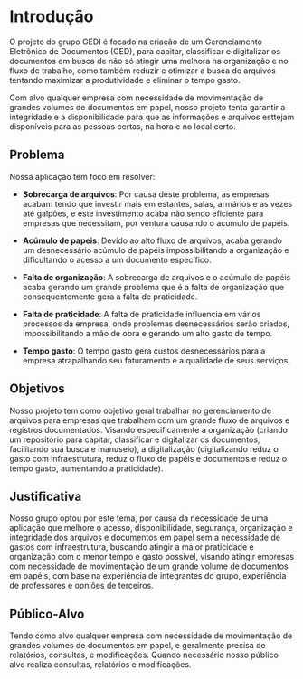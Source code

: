# Introdução

O projeto do grupo GEDI é focado na criação de um Gerenciamento Eletrônico de Documentos (GED), para capitar, classificar e digitalizar os documentos em busca de não só atingir uma melhora na organização e no fluxo de trabalho, como também reduzir e otimizar a busca de arquivos tentando maximizar a produtividade e eliminar o tempo gasto. 

Com alvo qualquer empresa com necessidade de movimentação de grandes volumes de documentos em papel, nosso projeto tenta garantir a integridade e a disponibilidade para que as informações e arquivos esttejam disponíveis para as pessoas certas, na hora e no local certo.

## Problema

Nossa aplicação tem foco em resolver:

* **Sobrecarga de arquivos**: Por causa deste problema, as empresas acabam tendo que investir mais em estantes, salas, armários e as vezes até galpôes, e este investimento acaba não sendo eficiente para empresas que necessitam, por ventura causando o acumulo de papéis.
  
* **Acúmulo de papeis**: Devido ao alto fluxo de arquivos, acaba gerando um desnecessário acúmulo de papéis impossibilitando a organização e dificultando o acesso a um documento específico.

* **Falta de organização**: A sobrecarga de arquivos e o acúmulo de papéis acaba gerando um grande problema que é a falta de organização que consequentemente gera a falta de praticidade. 

* **Falta de praticidade**: A falta de praticidade influencia em vários processos da empresa, onde problemas desnecessários serão criados, impossibilitando a mão de obra e  gerando um alto gasto de tempo.

* **Tempo gasto**: O tempo gasto gera custos desnecessários para a empresa atrapalhando seu faturamento e a qualidade de seus serviços.

## Objetivos

Nosso projeto tem como objetivo geral trabalhar no gerenciamento de arquivos para empresas que trabalham com um grande fluxo de arquivos e registros documentados. Visando especificamente a organização (criando um repositório para capitar, classificar e digitalizar os documentos, facilitando sua busca e manuseio), a digitalização (digitalizando reduz o gasto com infraestrutura, reduz o fluxo de papéis e documentos e reduz o tempo gasto, aumentando a praticidade).

## Justificativa

Nosso grupo optou por este tema, por causa da necessidade de uma aplicação que melhore o acesso, disponibilidade, segurança, organização e integridade dos arquivos e documentos em papel sem a necessidade de gastos com infraestrutura, buscando atingir a maior praticidade e organização com o menor tempo e gasto possível, visando atingir empresas com necessidade de movimentação de um grande volume de documentos em papéis, com base na experiência de integrantes do grupo, experiência de professores e opniôes de terceiros. 

## Público-Alvo

 Tendo como alvo qualquer empresa com necessidade de movimentação de grandes volumes de documentos em papel, e geralmente precisa de relatórios, consultas, e modificações. Quando necessário nosso público alvo realiza consultas, relatórios e modificações.

